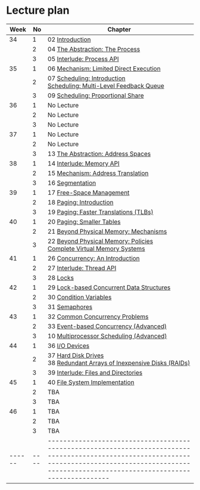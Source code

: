 # Lecture plan

| Week | No | Chapter                                                                                                                                                                                                 |
|------|----|---------------------------------------------------------------------------------------------------------------------------------------------------------------------------------------------------------|
| 34   | 1  | 02 [Introduction](https://pages.cs.wisc.edu/~remzi/OSTEP/intro.pdf)                                                                                                                                     |
|      | 2  | 04 [The Abstraction: The Process](https://pages.cs.wisc.edu/~remzi/OSTEP/cpu-intro.pdf)                                                                                                                 |
|      | 3  | 05 [Interlude: Process API](https://pages.cs.wisc.edu/~remzi/OSTEP/cpu-api.pdf)                                                                                                                         |
| 35   | 1  | 06 [Mechanism: Limited Direct Execution](https://pages.cs.wisc.edu/~remzi/OSTEP/cpu-mechanisms.pdf)                                                                                                     |
|      | 2  | 07 [Scheduling: Introduction](https://pages.cs.wisc.edu/~remzi/OSTEP/cpu-sched.pdf) <br /> [Scheduling: Multi-Level Feedback Queue](https://pages.cs.wisc.edu/~remzi/OSTEP/cpu-sched-mlfq.pdf)          |
|      | 3  | 09 [Scheduling: Proportional Share](https://pages.cs.wisc.edu/~remzi/OSTEP/cpu-sched-lottery.pdf)                                                                                                       |
| 36   | 1  | No Lecture                                                                                                                                                                                              |
|      | 2  | No Lecture                                                                                                                                                                                              |
|      | 3  | No Lecture                                                                                                                                                                                              |
| 37   | 1  | No Lecture                                                                                                                                                                                              |
|      | 2  | No Lecture                                                                                                                                                                                              |
|      | 3  | 13 [The Abstraction: Address Spaces](https://pages.cs.wisc.edu/~remzi/OSTEP/vm-intro.pdf)                                                                                                               |
| 38   | 1  | 14 [Interlude: Memory API](https://pages.cs.wisc.edu/~remzi/OSTEP/vm-api.pdf)                                                                                                                           |
|      | 2  | 15 [Mechanism: Address Translation](https://pages.cs.wisc.edu/~remzi/OSTEP/vm-mechanism.pdf)                                                                                                            |
|      | 3  | 16 [Segmentation](https://pages.cs.wisc.edu/~remzi/OSTEP/vm-segmentation.pdf)                                                                                                                           |
| 39   | 1  | 17 [Free-Space Management](https://pages.cs.wisc.edu/~remzi/OSTEP/vm-freespace.pdf)                                                                                                                     |
|      | 2  | 18 [Paging: Introduction](https://pages.cs.wisc.edu/~remzi/OSTEP/vm-paging.pdf)                                                                                                                         |
|      | 3  | 19 [Paging: Faster Translations (TLBs)](https://pages.cs.wisc.edu/~remzi/OSTEP/vm-tlbs.pdf)                                                                                                             |
| 40   | 1  | 20 [Paging: Smaller Tables](https://pages.cs.wisc.edu/~remzi/OSTEP/vm-smalltables.pdf)                                                                                                                  |
|      | 2  | 21 [Beyond Physical Memory: Mechanisms](https://pages.cs.wisc.edu/~remzi/OSTEP/vm-beyondphys.pdf)                                                                                                       |
|      | 3  | 22 [Beyond Physical Memory: Policies](https://pages.cs.wisc.edu/~remzi/OSTEP/vm-beyondphys-policy.pdf) <br /> [Complete Virtual Memory Systems](https://pages.cs.wisc.edu/~remzi/OSTEP/vm-complete.pdf) |
| 41   | 1  | 26 [Concurrency: An Introduction](https://pages.cs.wisc.edu/~remzi/OSTEP/threads-intro.pdf)                                                                                                             |
|      | 2  | 27 [Interlude: Thread API](https://pages.cs.wisc.edu/~remzi/OSTEP/threads-api.pdf)                                                                                                                      |
|      | 3  | 28 [Locks](https://pages.cs.wisc.edu/~remzi/OSTEP/threads-locks.pdf)                                                                                                                                    |
| 42   | 1  | 29 [Lock-based Concurrent Data Structures](https://pages.cs.wisc.edu/~remzi/OSTEP/threads-locks-usage.pdf)                                                                                              |
|      | 2  | 30 [Condition Variables](https://pages.cs.wisc.edu/~remzi/OSTEP/threads-cv.pdf)                                                                                                                         |
|      | 3  | 31 [Semaphores](https://pages.cs.wisc.edu/~remzi/OSTEP/threads-sema.pdf)                                                                                                                                |
| 43   | 1  | 32 [Common Concurrency Problems](https://pages.cs.wisc.edu/~remzi/OSTEP/threads-bugs.pdf)                                                                                                               |
|      | 2  | 33 [Event-based Concurrency (Advanced)](https://pages.cs.wisc.edu/~remzi/OSTEP/threads-events.pdf)                                                                                                      |
|      | 3  | 10 [Multiprocessor Scheduling (Advanced)](https://pages.cs.wisc.edu/~remzi/OSTEP/cpu-sched-multi.pdf)                                                                                                   |
| 44   | 1  | 36 [I/O Devices](https://pages.cs.wisc.edu/~remzi/OSTEP/file-devices.pdf)                                                                                                                               |
|      | 2  | 37 [Hard Disk Drives](https://pages.cs.wisc.edu/~remzi/OSTEP/file-disks.pdf) <br /> 38 [Redundant Arrays of Inexpensive Disks (RAIDs)](https://pages.cs.wisc.edu/~remzi/OSTEP/file-raid.pdf)            |
|      | 3  | 39 [Interlude: Files and Directories](https://pages.cs.wisc.edu/~remzi/OSTEP/file-intro.pdf)                                                                                                            |
| 45   | 1  | 40 [File System Implementation](https://pages.cs.wisc.edu/~remzi/OSTEP/file-intro.pdf)                                                                                                                  |
|      | 2  | TBA                                                                                                                                                                                                     |
|      | 3  | TBA                                                                                                                                                                                                     |
| 46   | 1  | TBA                                                                                                                                                                                                     |
|      | 2  | TBA                                                                                                                                                                                                     |
|      | 3  | TBA                                                                                                                                                                                                     |
|------|----|---------------------------------------------------------------------------------------------------------------------------------------------------------------------------------------------------------|


